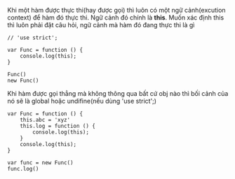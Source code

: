 

Khi một hàm được thực thi\(hay được gọi\) thì luôn có một ngữ cảnh\(excution context\) để hàm đó thực thi.  Ngữ cảnh đó chính là **this**. Muốn xác định this thì luôn phải đặt câu hỏi, ngữ cảnh mà hàm đó đang thực thi là gì

```
// 'use strict';

var Func = function () {
    console.log(this);
}

Func()
new Func()

```

Khi hàm được gọi thẳng mà không thông qua bất cứ obj nào thì bối cảnh của nó sẽ là global hoặc undifine\(nếu dùng 'use strict';\)

```
var Func = function () {
    this.abc = 'xyz'
    this.log = function () {
        console.log(this);
    }
    console.log(this);
}

var func = new Func()
func.log()

```



